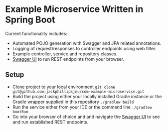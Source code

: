 # Example Microservice Written in Spring Boot
Current functionality includes:
- Automated POJO generation with Swagger and JPA related annotations.
- Logging of request/responses to controller endpoints using web filter.
- Example controller, service and repository classes.
- [Swagger UI](http:localhost:8080/swagger-ui.html) to run REST endpoints from your browser.


## Setup
- Clone project to your local environment `git clone git@github.com:jackphillipsjmu/com-example-microservice.git`
- Build the project using either your locally installed Gradle instance or the Gradle wrapper supplied in this repository `./gradlew build`
- Run the service either from your IDE or the command line `./gradlew bootRun`
- Go into your browser of choice and and navigate the [Swagger UI](http:localhost:8080/swagger-ui.html) to see and run established REST endpoints.